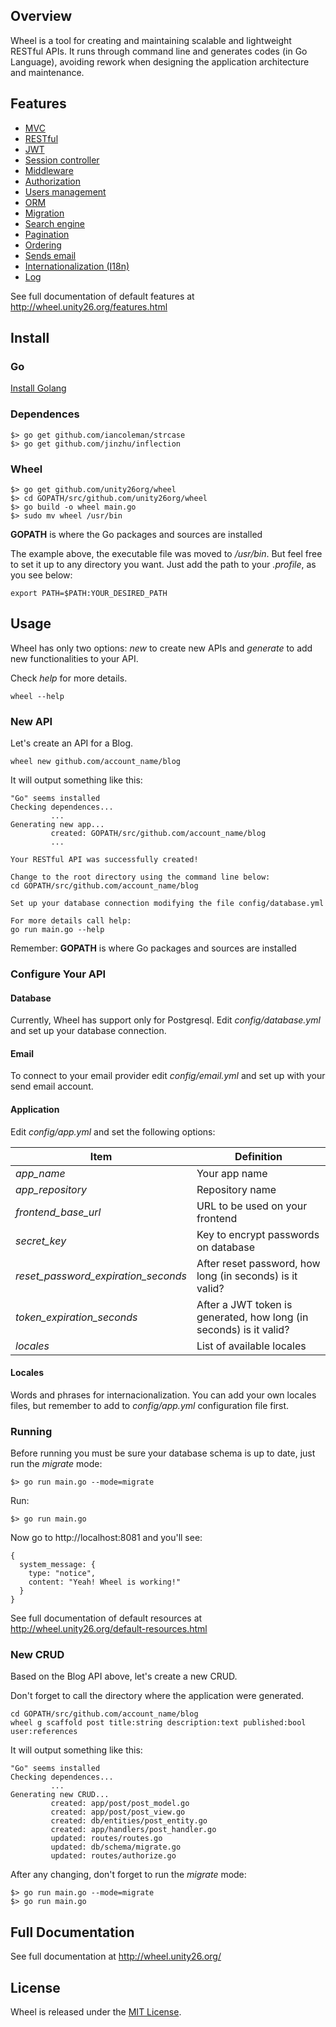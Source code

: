 ## Overview

Wheel is a tool for creating and maintaining scalable and lightweight RESTful APIs. It runs through command line and generates codes (in Go Language), avoiding rework when designing the application architecture and maintenance.

## Features

- [MVC](http://wheel.unity26.org/features.html#mvc)
- [RESTful](http://wheel.unity26.org/features.html#restful)
- [JWT](http://wheel.unity26.org/features.html#jwt)
- [Session controller](http://wheel.unity26.org/features.html#session-controller)
- [Middleware](http://wheel.unity26.org/features.html#middleware)
- [Authorization](http://wheel.unity26.org/features.html#authorization)
- [Users management](http://wheel.unity26.org/features.html#users-management)
- [ORM](http://wheel.unity26.org/features.html#orm)
- [Migration](http://wheel.unity26.org/features.html#migration)
- [Search engine](http://wheel.unity26.org/features.html#search-engine)
- [Pagination](http://wheel.unity26.org/features.html#pagination)
- [Ordering](http://wheel.unity26.org/features.html#ordering)
- [Sends email](http://wheel.unity26.org/features.html#sends-email)
- [Internationalization (I18n)](http://wheel.unity26.org/features.html#i18n)
- [Log](http://wheel.unity26.org/features.html#log)


See full documentation of default features at http://wheel.unity26.org/features.html


## Install

### Go

[Install Golang](https://golang.org/doc/install)

### Dependences

```
$> go get github.com/iancoleman/strcase
$> go get github.com/jinzhu/inflection
```

### Wheel

```
$> go get github.com/unity26org/wheel
$> cd GOPATH/src/github.com/unity26org/wheel
$> go build -o wheel main.go 
$> sudo mv wheel /usr/bin
```

__GOPATH__ is where the Go packages and sources are installed

The example above, the executable file was moved to _/usr/bin_. But feel free to set it up to any directory you want. Just add the path to your _.profile_, as you see below:

```
export PATH=$PATH:YOUR_DESIRED_PATH
```


## Usage

Wheel has only two options: _new_ to create new APIs and _generate_ to add new functionalities to your API. 

Check _help_ for more details.


```
wheel --help
```

### New API 

Let's create an API for a Blog.

```
wheel new github.com/account_name/blog
```

It will output something like this:

```
"Go" seems installed
Checking dependences...
         ...
Generating new app...
         created: GOPATH/src/github.com/account_name/blog
         ...

Your RESTful API was successfully created!

Change to the root directory using the command line below: 
cd GOPATH/src/github.com/account_name/blog

Set up your database connection modifying the file config/database.yml

For more details call help:
go run main.go --help
```

Remember: __GOPATH__ is where Go packages and sources are installed


### Configure Your API

####  Database

Currently, Wheel has support only for Postgresql. Edit _config/database.yml_ and set up your database connection.

#### Email

To connect to your email provider edit _config/email.yml_ and set up with your send email account.

#### Application

Edit _config/app.yml_ and set the following options:


| Item | Definition |
| ------ | ----------- |
| _app_name_ | Your app name |
| _app_repository_ | Repository name |
| _frontend_base_url_ | URL to be used on your frontend |
| _secret_key_ | Key to encrypt passwords on database |
| _reset_password_expiration_seconds_ | After reset password, how long (in seconds) is it valid? |
| _token_expiration_seconds_ | After a JWT token is generated, how long (in seconds) is it valid? |
| _locales_ | List of available locales |

#### Locales

Words and phrases for internacionalization. You can add your own locales files, but remember to add to _config/app.yml_ configuration file first.


### Running

Before running you must be sure your database schema is up to date, just run the _migrate_ mode:

```
$> go run main.go --mode=migrate
```

Run:

```
$> go run main.go
```

Now go to http://localhost:8081 and you'll see:


```
{
  system_message: {
    type: "notice",
    content: "Yeah! Wheel is working!"
  }
}
```

See full documentation of default resources at http://wheel.unity26.org/default-resources.html


### New CRUD

Based on the Blog API above, let's create a new CRUD.

Don't forget to call the directory where the application were generated.
 
```
cd GOPATH/src/github.com/account_name/blog
wheel g scaffold post title:string description:text published:bool user:references
```

It will output something like this:

```
"Go" seems installed
Checking dependences...
         ...
Generating new CRUD...
         created: app/post/post_model.go
         created: app/post/post_view.go
         created: db/entities/post_entity.go
         created: app/handlers/post_handler.go
         updated: routes/routes.go
         updated: db/schema/migrate.go
         updated: routes/authorize.go
```

After any changing, don't forget to run the _migrate_ mode:

```
$> go run main.go --mode=migrate
$> go run main.go
```

## Full Documentation

See full documentation at http://wheel.unity26.org/


## License

Wheel is released under the [MIT License](https://opensource.org/licenses/MIT).